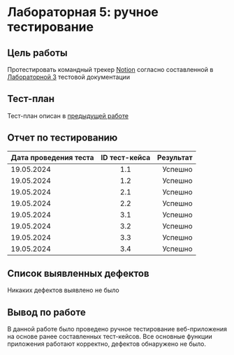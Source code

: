 # Лабораторная 5: ручное тестирование

## Цель работы
Протестировать командный трекер [Notion](https://www.notion.so/) согласно составленной в [Лабораторной 3](/lab3) тестовой документации

## Тест-план
Тест-план описан в [предыдущей работе](/lab3/README.md)

## Отчет по тестированию
| Дата проведения теста | ID тест-кейса | Результат |
|:----------------------|:-------------:|----------:|
| 19.05.2024            |      1.1      |   Успешно |
| 19.05.2024                       |      1.2      |          Успешно |
| 19.05.2024                       |      2.1      |          Успешно |
| 19.05.2024                       |      2.2      |          Успешно |
| 19.05.2024                       |      3.1      |          Успешно |
| 19.05.2024                       |      3.2      |          Успешно |
| 19.05.2024                       |      3.3      |          Успешно |
| 19.05.2024                       |      3.4      |          Успешно |

## Список выявленных дефектов
Никаких дефектов выявлено не было

## Вывод по работе
В данной работе было проведено ручное тестирование веб-приложения на основе ранее составленных тест-кейсов. Все основные функции приложения работают корректно, дефектов обнаружено не было.
